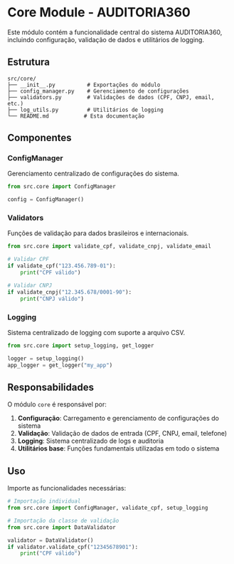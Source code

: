 # Core Module - AUDITORIA360

Este módulo contém a funcionalidade central do sistema AUDITORIA360, incluindo configuração, validação de dados e utilitários de logging.

## Estrutura

```
src/core/
├── __init__.py          # Exportações do módulo
├── config_manager.py    # Gerenciamento de configurações
├── validators.py        # Validações de dados (CPF, CNPJ, email, etc.)
├── log_utils.py         # Utilitários de logging
└── README.md           # Esta documentação
```

## Componentes

### ConfigManager
Gerenciamento centralizado de configurações do sistema.

```python
from src.core import ConfigManager

config = ConfigManager()
```

### Validators
Funções de validação para dados brasileiros e internacionais.

```python
from src.core import validate_cpf, validate_cnpj, validate_email

# Validar CPF
if validate_cpf("123.456.789-01"):
    print("CPF válido")

# Validar CNPJ  
if validate_cnpj("12.345.678/0001-90"):
    print("CNPJ válido")
```

### Logging
Sistema centralizado de logging com suporte a arquivo CSV.

```python
from src.core import setup_logging, get_logger

logger = setup_logging()
app_logger = get_logger("my_app")
```

## Responsabilidades

O módulo `core` é responsável por:

1. **Configuração**: Carregamento e gerenciamento de configurações do sistema
2. **Validação**: Validação de dados de entrada (CPF, CNPJ, email, telefone)
3. **Logging**: Sistema centralizado de logs e auditoria
4. **Utilitários base**: Funções fundamentais utilizadas em todo o sistema

## Uso

Importe as funcionalidades necessárias:

```python
# Importação individual
from src.core import ConfigManager, validate_cpf, setup_logging

# Importação da classe de validação
from src.core import DataValidator

validator = DataValidator()
if validator.validate_cpf("12345678901"):
    print("CPF válido")
```